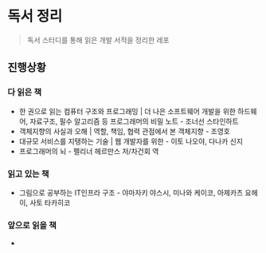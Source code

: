 # 독서 정리
> 독서 스터디를 통해 읽은 개발 서적을 정리한 레포

## 진행상황
### 다 읽은 책
- 한 권으로 읽는 컴퓨터 구조와 프로그래밍 | 더 나은 소프트웨어 개발을 위한 하드웨어, 자료구조, 필수 알고리즘 등 프로그래머의 비밀 노트 - 조너선 스타인하트
- 객체지향의 사실과 오해 | 역할, 책임, 협력 관점에서 본 객체지향 - 조영호
- 대규모 서비스를 지탱하는 기술 | 웹 개발자를 위한 - 이토 나오야, 다나카 신지
- 프로그래머의 뇌 - 펠리너 헤르만스 저/차건회 역

### 읽고 있는 책
- 그림으로 공부하는 IT인프라 구조 - 야마자키 야스시, 미나와 케이코, 아제카츠 요헤이, 사토 타카히코

### 앞으로 읽을 책
- 
